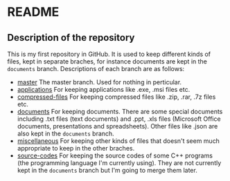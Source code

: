 # README
## Description of the repository
This is my first repository in GitHub. It is used to keep different kinds of files, kept in separate braches, for instance documents are kept in the `documents` branch. Descriptions of each branch are as follows:
* [master](https://github.com/Medoric/repos/tree/master)
The master branch. Used for nothing in perticular.
* [applications](https://github.com/Medoric/repos/tree/applications)
For keeping applications like .exe, .msi files etc.
* [compressed-files](https://github.com/Medoric/repos/tree/compressed-files)
For keeping compressed files like .zip, .rar, .7z files etc.
* [documents](https://github.com/Medoric/repos/tree/documents)
For keeping documents. There are some special documents including .txt files (text documents) and .ppt, .xls files (Microsoft Office documents, presentations and spreadsheets). Other files like .json are also kept in the `documents` branch.
* [miscellaneous](https://github.com/Medoric/repos/tree/miscellaneous)
For keeping other kinds of files that doesn't seem much appropriate to keep in the other braches.
* [source-codes](https://github.com/Medoric/repos/tree/source-codes)
For keeping the source codes of some C++ programs (the programming language I'm currently using). They are not currently kept in the `documents` branch but I'm going to merge them later.
